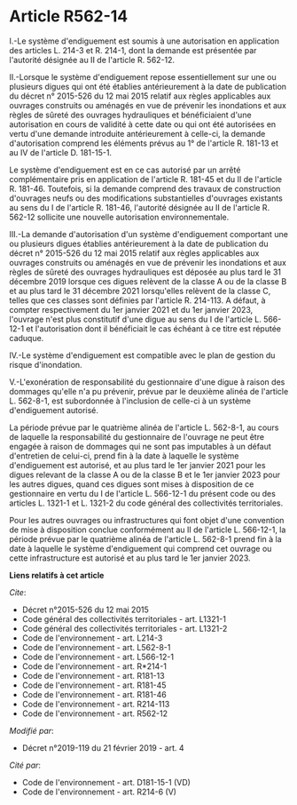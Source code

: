 # Article R562-14

I.-Le système d'endiguement est soumis à une autorisation en application des articles L. 214-3 et R. 214-1, dont la demande
est présentée par l'autorité désignée au II de l'article R. 562-12. 

II.-Lorsque le système d'endiguement repose essentiellement sur une ou plusieurs digues qui ont été établies antérieurement à
la date de publication du décret n° 2015-526 du 12 mai 2015 relatif aux règles applicables aux ouvrages construits ou
aménagés en vue de prévenir les inondations et aux règles de sûreté des ouvrages hydrauliques et bénéficiaient d'une
autorisation en cours de validité à cette date ou qui ont été autorisées en vertu d'une demande introduite antérieurement à
celle-ci, la demande d'autorisation comprend les éléments prévus au 1° de l'article R. 181-13 et au IV de l'article D.
181-15-1. 

Le système d'endiguement est en ce cas autorisé par un arrêté complémentaire pris en application de l'article R. 181-45 et du
II de l'article R. 181-46. Toutefois, si la demande comprend des travaux de construction d'ouvrages neufs ou des
modifications substantielles d'ouvrages existants au sens du I de l'article R. 181-46, l'autorité désignée au II de l'article
R. 562-12 sollicite une nouvelle autorisation environnementale. 

III.-La demande d'autorisation d'un système d'endiguement comportant une ou plusieurs digues établies antérieurement à la
date de publication du décret n° 2015-526 du 12 mai 2015 relatif aux règles applicables aux ouvrages construits ou aménagés
en vue de prévenir les inondations et aux règles de sûreté des ouvrages hydrauliques est déposée au plus tard le 31 décembre
2019 lorsque ces digues relèvent de la classe A ou de la classe B et au plus tard le 31 décembre 2021 lorsqu'elles relèvent
de la classe C, telles que ces classes sont définies par l'article R. 214-113. A défaut, à compter respectivement du 1er
janvier 2021 et du 1er janvier 2023, l'ouvrage n'est plus constitutif d'une digue au sens du I de l'article L. 566-12-1 et
l'autorisation dont il bénéficiait le cas échéant à ce titre est réputée caduque. 

IV.-Le système d'endiguement est compatible avec le plan de gestion du risque d'inondation. 

V.-L'exonération de responsabilité du gestionnaire d'une digue à raison des dommages qu'elle n'a pu prévenir, prévue par le
deuxième alinéa de l'article L. 562-8-1, est subordonnée à l'inclusion de celle-ci à un système d'endiguement autorisé. 

La période prévue par le quatrième alinéa de l'article L. 562-8-1, au cours de laquelle la responsabilité du gestionnaire de
l'ouvrage ne peut être engagée à raison de dommages qui ne sont pas imputables à un défaut d'entretien de celui-ci, prend fin
à la date à laquelle le système d'endiguement est autorisé, et au plus tard le 1er janvier 2021 pour les digues relevant de
la classe A ou de la classe B et le 1er janvier 2023 pour les autres digues, quand ces digues sont mises à disposition de ce
gestionnaire en vertu du I de l'article L. 566-12-1 du présent code ou des articles L. 1321-1 et L. 1321-2 du code général
des collectivités territoriales. 

Pour les autres ouvrages ou infrastructures qui font objet d'une convention de mise à disposition conclue conformément au II
de l'article L. 566-12-1, la période prévue par le quatrième alinéa de l'article L. 562-8-1 prend fin à la date à laquelle le
système d'endiguement qui comprend cet ouvrage ou cette infrastructure est autorisé et au plus tard le 1er janvier 2023.

**Liens relatifs à cet article**

_Cite_:

  - Décret n°2015-526 du 12 mai 2015
  - Code général des collectivités territoriales - art. L1321-1
  - Code général des collectivités territoriales - art. L1321-2
  - Code de l'environnement - art. L214-3
  - Code de l'environnement - art. L562-8-1
  - Code de l'environnement - art. L566-12-1
  - Code de l'environnement - art. R*214-1
  - Code de l'environnement - art. R181-13
  - Code de l'environnement - art. R181-45
  - Code de l'environnement - art. R181-46
  - Code de l'environnement - art. R214-113
  - Code de l'environnement - art. R562-12

_Modifié par_:

  - Décret n°2019-119 du 21 février 2019 - art. 4

_Cité par_:

  - Code de l'environnement - art. D181-15-1 (VD)
  - Code de l'environnement - art. R214-6 (V)
